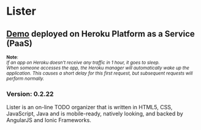 # Lister
## [Demo](https://heroku-lister.herokuapp.com/) deployed on Heroku Platform as a Service (PaaS)
<small>
	<b>Note</b>:
		<div><i>If an app on Heroku doesn't receive any traffic in 1 hour, it goes to sleep.</i></div>
		<div><i>When someone accesses the app, the Heroku manager will automatically wake up the application. This causes a short delay for this first request, but subsequent requests will perform normally.</i></div>
</small>

### Version: 0.2.22
Lister is an on-line TODO organizer that is written in HTML5, CSS, JavaScript, Java and is mobile-ready, natively looking, and backed by AngularJS and Ionic Frameworks.
